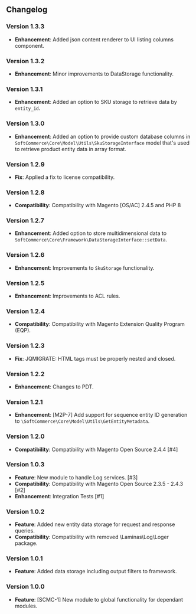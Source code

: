 ## Changelog

### Version 1.3.3
- **Enhancement**: Added json content renderer to UI listing columns component.

### Version 1.3.2
- **Enhancement**: Minor improvements to DataStorage functionality.

### Version 1.3.1
- **Enhancement**: Added an option to SKU storage to retrieve data by `entity_id`.

### Version 1.3.0
- **Enhancement**: Added an option to provide custom database columns in `SoftCommerce\Core\Model\Utils\SkuStorageInterface`
model that's used to retrieve product entity data in array format.

### Version 1.2.9
- **Fix**: Applied a fix to license compatibility.

### Version 1.2.8
- **Compatibility**: Compatibility with Magento [OS/AC] 2.4.5 and PHP 8

### Version 1.2.7
- **Enhancement**: Added option to store multidimensional data to `SoftCommerce\Core\Framework\DataStorageInterface::setData`.

### Version 1.2.6
- **Enhancement**: Improvements to `SkuStorage` functionality.

### Version 1.2.5
- **Enhancement**: Improvements to ACL rules.

### Version 1.2.4
- **Compatibility**: Compatibility with Magento Extension Quality Program (EQP).

### Version 1.2.3
- **Fix**: JQMIGRATE: HTML tags must be properly nested and closed.

### Version 1.2.2
- **Enhancement**: Changes to PDT.

### Version 1.2.1
- **Enhancement**: [M2P-7] Add support for sequence entity ID generation to `\SoftCommerce\Core\Model\Utils\GetEntityMetadata`.

### Version 1.2.0
- **Compatibility**: Compatibility with Magento Open Source 2.4.4 [#4]

### Version 1.0.3
- **Feature**: New module to handle Log services. [#3]
- **Compatibility**: Compatibility with Magento Open Source 2.3.5 - 2.4.3 [#2]
- **Enhancement**: Integration Tests [#1]

### Version 1.0.2
- **Feature**: Added new entity data storage for request and response queries.
- **Compatibility**: Compatibility with removed \Laminas\Log\Loger package.

### Version 1.0.1
- **Feature**: Added data storage including output filters to framework.

### Version 1.0.0
- **Feature**: [SCMC-1] New module to global functionality for dependant modules.
